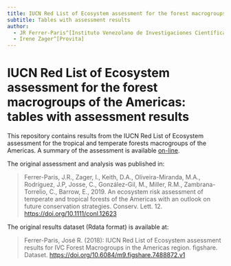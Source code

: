 ```yaml
---
title: IUCN Red List of Ecosystem assessment for the forest macrogroups of the Americas
subtitle: Tables with assessment results
author:
  - JR Ferrer-Paris^[Instituto Venezolano de Investigaciones Científicas]
  - Irene Zager^[Provita]
---
```


# IUCN Red List of Ecosystem assessment for the forest macrogroups of the Americas: tables with assessment results

This repository contains results from the IUCN Red List of Ecosystem assessment for the tropical and temperate forests macrogroups of the Americas. A summary of the assessment is available [on-line](https://assessments.iucnrle.org/systematics/8).

The original assessment and analysis was published in:
> Ferrer-Paris, J.R., Zager, I., Keith, D.A., Oliveira-Miranda, M.A., Rodríguez, J.P, Josse, C., González-Gil, M., Miller, R.M., Zambrana-Torrelio, C., Barrow, E., 2019. An ecosystem risk assessment of temperate and tropical forests of the Americas with an outlook on future conservation strategies. Conserv. Lett. 12. https://doi.org/10.1111/conl.12623

The original results dataset (Rdata format) is available at: 
> Ferrer-Paris, José R. (2018): IUCN Red List of Ecosystem assessment results for IVC Forest Macrogroups in the Americas region. figshare. Dataset. https://doi.org/10.6084/m9.figshare.7488872.v1 


